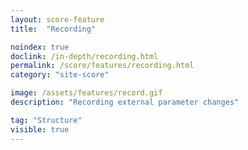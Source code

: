 ```yaml
---
layout: score-feature
title:  "Recording"

noindex: true
doclink: /in-depth/recording.html
permalink: /score/features/recording.html
category: "site-score"

image: /assets/features/record.gif
description: "Recording external parameter changes"

tag: "Structure"
visible: true
---
```


